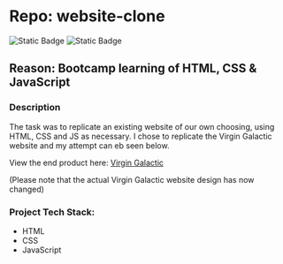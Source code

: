 # Repo: website-clone
![Static Badge](https://img.shields.io/badge/Dev_status-Development-green)
![Static Badge](https://img.shields.io/badge/Test_status-Untested-red)

## Reason: Bootcamp learning of HTML, CSS & JavaScript

### Description
The task was to replicate an existing website of our own choosing, using HTML, CSS and JS as necessary. I chose to replicate the Virgin Galactic website and my attempt can eb seen below.

View the end product here: [Virgin Galactic](https://jimdavies72.github.io/website-clone/)

(Please note that the actual Virgin Galactic website design has now changed)

### Project Tech Stack:

- HTML
- CSS
- JavaScript
